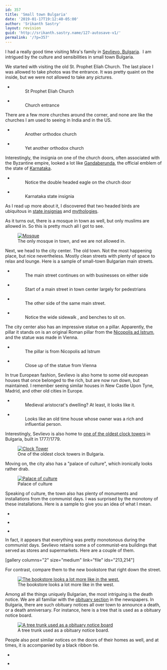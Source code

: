 ```yaml
---
id: 357
title: 'Small town Bulgaria'
date: '2019-01-17T19:12:40-05:00'
author: 'Srikanth Sastry'
layout: revision
guid: 'http://srikanth.sastry.name/127-autosave-v1/'
permalink: '/?p=357'
---
```


<!-- wp:paragraph -->
<p>I had a really good time visiting Mira's family in <a href="https://en.wikipedia.org/wiki/Sevlievo">Sevlievo, Bulgaria</a>. &nbsp;I am intrigued by the culture and sensibilities in small town Bulgaria.</p>
<!-- /wp:paragraph -->

<!-- wp:paragraph -->
<p>We started with visiting the old St. Prophet Eliah Church. The last place I was allowed to take photos was the entrance. It was pretty quaint on the inside, but we were not allowed to take any pictures.</p>
<!-- /wp:paragraph -->

<!-- wp:gallery {"ids":[130,131],"linkTo":"attachment","align":"center","className":"aligncenter"} -->
<ul class="wp-block-gallery aligncenter columns-2 is-cropped"><li class="blocks-gallery-item"><figure><a href="http://srikanth.sastry.name/sevlievo/img_20150828_100426/"><img src="http://srikanth.sastry.name/wp-content/uploads/2015/08/IMG_20150828_100426-768x1024.jpg" alt="" data-id="130" data-link="http://srikanth.sastry.name/sevlievo/img_20150828_100426/" class="wp-image-130"/></a><figcaption>St Prophet Eliah Church</figcaption></figure></li><li class="blocks-gallery-item"><figure><a href="http://srikanth.sastry.name/sevlievo/img_20150828_100506/"><img src="http://srikanth.sastry.name/wp-content/uploads/2015/08/IMG_20150828_100506-768x1024.jpg" alt="" data-id="131" data-link="http://srikanth.sastry.name/sevlievo/img_20150828_100506/" class="wp-image-131"/></a><figcaption>Church entrance</figcaption></figure></li></ul>
<!-- /wp:gallery -->

<!-- wp:more -->
<!--more-->
<!-- /wp:more -->

<!-- wp:paragraph -->
<p>There are a few more churches around the corner, and none are like the churches I am used to seeing in India and in the US.</p>
<!-- /wp:paragraph -->

<!-- wp:gallery {"ids":[186,187]} -->
<ul class="wp-block-gallery columns-2 is-cropped"><li class="blocks-gallery-item"><figure><img src="http://srikanth.sastry.name/wp-content/uploads/2015/08/IMG_20150830_095912_low-1024x760.jpg" alt="" data-id="186" data-link="http://srikanth.sastry.name/sevlievo/img_20150830_095912_low/" class="wp-image-186"/><figcaption>Another orthodox church</figcaption></figure></li><li class="blocks-gallery-item"><figure><img src="http://srikanth.sastry.name/wp-content/uploads/2015/08/IMG_20150830_095706-1024x760.jpg" alt="" data-id="187" data-link="http://srikanth.sastry.name/sevlievo/img_20150830_095706/" class="wp-image-187"/><figcaption>Yet another orthodox church</figcaption></figure></li></ul>
<!-- /wp:gallery -->

<!-- wp:paragraph -->
<p>Interestingly, the insignia on one of the church doors, often associated with the Byzantine empire, looked a lot like <a href="https://en.wikipedia.org/wiki/Gandaberunda">Gandaberunda</a>, the official emblem of the state of <a href="https://en.wikipedia.org/wiki/Karnataka">Karnataka</a>.</p>
<!-- /wp:paragraph -->

<!-- wp:gallery {"ids":[194,360],"align":"center"} -->
<ul class="wp-block-gallery aligncenter columns-2 is-cropped"><li class="blocks-gallery-item"><figure><img src="http://srikanth.sastry.name/wp-content/uploads/2015/08/IMG_20150830_095753-775x1024.jpg" alt="" data-id="194" data-link="http://srikanth.sastry.name/sevlievo/img_20150830_095753/" class="wp-image-194"/><figcaption>Notice the double headed eagle on the church door</figcaption></figure></li><li class="blocks-gallery-item"><figure><img src="http://srikanth.sastry.name/wp-content/uploads/2019/01/GBerunda.jpg" alt="" data-id="360" data-link="http://srikanth.sastry.name/sevlievo/gberunda/" class="wp-image-360"/><figcaption>Karnataka state insignia</figcaption></figure></li></ul>
<!-- /wp:gallery -->

<!-- wp:paragraph -->
<p></p>
<!-- /wp:paragraph -->

<!-- wp:paragraph -->
<p>As I read up more about it, I discovered that two headed birds are ubiquitous in <a href="https://en.wikipedia.org/wiki/Double-headed_eagle">state insignias</a> and <a href="http://www.hubert-herald.nl/TwoHeadedEagle.htm">mythologies</a>.</p>
<!-- /wp:paragraph -->

<!-- wp:paragraph -->
<p>As it turns out, there is a mosque in town as well, but only muslims are allowed in. So this is pretty much all I got to see.</p>
<!-- /wp:paragraph -->

<!-- wp:image {"id":135,"align":"center"} -->
<div class="wp-block-image"><figure class="aligncenter"><a href="http://srikanth.sastry.name/wp-content/uploads/2015/08/IMG_20150828_102614.jpg" rel="attachment wp-att-135"><img src="http://srikanth.sastry.name/wp-content/uploads/2015/08/IMG_20150828_102614-450x334.jpg" alt="Mosque" class="wp-image-135"/></a><figcaption>The only mosque in town, and we are not allowed in.</figcaption></figure></div>
<!-- /wp:image -->

<!-- wp:paragraph -->
<p>Next, we head to the city center. The old town. Not the most happening place, but nice nevertheless. Mostly clean streets with plenty of space to relax and lounge. Here is a sample of small-town Bulgarian main streets.</p>
<!-- /wp:paragraph -->

<!-- wp:gallery {"ids":[132,134,133,198],"columns":2} -->
<ul class="wp-block-gallery columns-2 is-cropped"><li class="blocks-gallery-item"><figure><img src="http://srikanth.sastry.name/wp-content/uploads/2015/08/IMG_20150828_101405-1024x768.jpg" alt="" data-id="132" data-link="http://srikanth.sastry.name/sevlievo/img_20150828_101405/" class="wp-image-132"/><figcaption>The main street continues on with businesses on either side</figcaption></figure></li><li class="blocks-gallery-item"><figure><img src="http://srikanth.sastry.name/wp-content/uploads/2015/08/IMG_20150828_101504-1024x760.jpg" alt="" data-id="134" data-link="http://srikanth.sastry.name/sevlievo/img_20150828_101504/" class="wp-image-134"/><figcaption>Start of a main street in town center largely for pedestrians</figcaption></figure></li><li class="blocks-gallery-item"><figure><img src="http://srikanth.sastry.name/wp-content/uploads/2015/08/IMG_20150828_101414-1024x768.jpg" alt="" data-id="133" data-link="http://srikanth.sastry.name/sevlievo/img_20150828_101414/" class="wp-image-133"/><figcaption>The other side of the same main street.</figcaption></figure></li><li class="blocks-gallery-item"><figure><img src="http://srikanth.sastry.name/wp-content/uploads/2015/08/IMG_20150830_094414-1024x760.jpg" alt="" data-id="198" data-link="http://srikanth.sastry.name/sevlievo/img_20150830_094414/" class="wp-image-198"/><figcaption>Notice the wide sidewalk , and benches to sit on.</figcaption></figure></li></ul>
<!-- /wp:gallery -->

<!-- wp:paragraph -->
<p>The city center also has an impressive statue on a pillar. Apparently, the pillar it stands on is an original Roman pillar from the <a href="https://en.wikipedia.org/wiki/Nicopolis_ad_Istrum">Nicopolis ad Istrum</a>, and the statue was made in Vienna.</p>
<!-- /wp:paragraph -->

<!-- wp:gallery {"ids":[200,242],"linkTo":"attachment","align":"center"} -->
<ul class="wp-block-gallery aligncenter columns-2 is-cropped"><li class="blocks-gallery-item"><figure><a href="http://srikanth.sastry.name/sevlievo/img_20150830_093907/"><img src="http://srikanth.sastry.name/wp-content/uploads/2015/08/IMG_20150830_093907-763x1024.jpg" alt="" data-id="200" data-link="http://srikanth.sastry.name/sevlievo/img_20150830_093907/" class="wp-image-200"/></a><figcaption>The pillar is from Nicopolis ad Istrum</figcaption></figure></li><li class="blocks-gallery-item"><figure><a href="http://srikanth.sastry.name/img_20150830_093927/"><img src="http://srikanth.sastry.name/wp-content/uploads/2015/08/IMG_20150830_093927-1024x780.jpg" alt="" data-id="242" data-link="http://srikanth.sastry.name/img_20150830_093927/" class="wp-image-242"/></a><figcaption>Close up of the statue from Vienna</figcaption></figure></li></ul>
<!-- /wp:gallery -->

<!-- wp:paragraph -->
<p>In true European fashion, Sevlievo is also home to some old european houses that once belonged to the rich, but are now run down, but maintained. I remember seeing similar houses in New Castle Upon Tyne, Madrid, and other old cities in Europe.</p>
<!-- /wp:paragraph -->

<!-- wp:gallery {"ids":[202,203]} -->
<ul class="wp-block-gallery columns-2 is-cropped"><li class="blocks-gallery-item"><figure><img src="http://srikanth.sastry.name/wp-content/uploads/2015/08/IMG_20150830_093339-1024x760.jpg" alt="" data-id="202" data-link="http://srikanth.sastry.name/sevlievo/img_20150830_093339/" class="wp-image-202"/><figcaption>Medieval aristocrat's dwelling? At least, it looks like it.</figcaption></figure></li><li class="blocks-gallery-item"><figure><img src="http://srikanth.sastry.name/wp-content/uploads/2015/08/IMG_20150830_095233-1024x760.jpg" alt="" data-id="203" data-link="http://srikanth.sastry.name/sevlievo/img_20150830_095233/" class="wp-image-203"/><figcaption>Looks like an old time house whose owner was a rich and influential person.</figcaption></figure></li></ul>
<!-- /wp:gallery -->

<!-- wp:paragraph -->
<p>Interestingly, Sevlievo is also home to <a href="http://www.bulgariainside.eu/en/articles/Sevlievos-Clock-Tower/542/1">one of the oldest clock towers</a> in Bulgaria, built in 1777/1779.</p>
<!-- /wp:paragraph -->

<!-- wp:image {"id":136,"align":"center"} -->
<div class="wp-block-image"><figure class="aligncenter"><a href="http://srikanth.sastry.name/wp-content/uploads/2015/08/IMG_20150828_104216.jpg" rel="attachment wp-att-136"><img src="http://srikanth.sastry.name/wp-content/uploads/2015/08/IMG_20150828_104216-334x450.jpg" alt="Clock Tower" class="wp-image-136"/></a><figcaption>One of the oldest clock towers in Bulgaria.</figcaption></figure></div>
<!-- /wp:image -->

<!-- wp:paragraph -->
<p>Moving on, the city also has a "palace of culture", which ironically looks rather drab.</p>
<!-- /wp:paragraph -->

<!-- wp:image {"id":205,"align":"center"} -->
<div class="wp-block-image"><figure class="aligncenter"><a href="http://srikanth.sastry.name/wp-content/uploads/2015/08/IMG_20150830_094659.jpg" rel="attachment wp-att-205"><img src="http://srikanth.sastry.name/wp-content/uploads/2015/08/IMG_20150830_094659-450x334.jpg" alt="Palace of culture" class="wp-image-205"/></a><figcaption>Palace of culture</figcaption></figure></div>
<!-- /wp:image -->

<!-- wp:paragraph -->
<p>Speaking of culture, the town also has plenty of monuments and installations from the communist days. I was surprised by the monotony of these installations. Here is a sample to give you an idea of what I mean.</p>
<!-- /wp:paragraph -->

<!-- wp:gallery {"ids":[210,209,208]} -->
<ul class="wp-block-gallery columns-3 is-cropped"><li class="blocks-gallery-item"><figure><img src="http://srikanth.sastry.name/wp-content/uploads/2015/08/IMG_20150830_103142-760x1024.jpg" alt="" data-id="210" data-link="http://srikanth.sastry.name/sevlievo/img_20150830_103142/" class="wp-image-210"/></figure></li><li class="blocks-gallery-item"><figure><img src="http://srikanth.sastry.name/wp-content/uploads/2015/08/IMG_20150830_102617-776x1024.jpg" alt="" data-id="209" data-link="http://srikanth.sastry.name/sevlievo/img_20150830_102617/" class="wp-image-209"/></figure></li><li class="blocks-gallery-item"><figure><img src="http://srikanth.sastry.name/wp-content/uploads/2015/08/IMG_20150830_094731-760x1024.jpg" alt="" data-id="208" data-link="http://srikanth.sastry.name/sevlievo/img_20150830_094731/" class="wp-image-208"/></figure></li></ul>
<!-- /wp:gallery -->

<!-- wp:paragraph -->
<p>In fact, it appears that everything was pretty monotonous during the communist days. Sevlievo retains some a of communist-era buildings that served as&nbsp;stores and supermarkets. Here are a couple of them.</p>
<!-- /wp:paragraph -->

<!-- wp:gallery -->
<ul class="wp-block-gallery columns-0 is-cropped"></ul>
<!-- /wp:gallery -->

<!-- wp:paragraph -->
<p>[gallery columns="2" size="medium" link="file" ids="213,214"]</p>
<!-- /wp:paragraph -->

<!-- wp:paragraph -->
<p>For contrast, compare them to the new bookstore that right down the street.</p>
<!-- /wp:paragraph -->

<!-- wp:image {"id":215,"align":"center"} -->
<div class="wp-block-image"><figure class="aligncenter"><a href="http://srikanth.sastry.name/wp-content/uploads/2015/08/IMG_20150830_103805.jpg" rel="attachment wp-att-215"><img src="http://srikanth.sastry.name/wp-content/uploads/2015/08/IMG_20150830_103805-334x450.jpg" alt="The bookstore looks a lot more like in the west." class="wp-image-215"/></a><figcaption>The bookstore looks a lot more like in the west.</figcaption></figure></div>
<!-- /wp:image -->

<!-- wp:paragraph -->
<p>Among all the things uniquely Bulgarian, the most intriguing is the death notice. We are all familiar with the <a href="https://en.wikipedia.org/wiki/Obituary">obituary section</a> in the newspapers. In Bulgaria, there are such obituary notices all over town to announce a death, or a death anniversary. For instance, here is a tree that is used as a obituary notice board.</p>
<!-- /wp:paragraph -->

<!-- wp:image {"id":212,"align":"center"} -->
<div class="wp-block-image"><figure class="aligncenter"><a href="http://srikanth.sastry.name/wp-content/uploads/2015/08/IMG_20150830_093301.jpg" rel="attachment wp-att-212"><img src="http://srikanth.sastry.name/wp-content/uploads/2015/08/IMG_20150830_093301-334x450.jpg" alt="A tree trunk used as a obituary notice board" class="wp-image-212"/></a><figcaption>A tree trunk used as a obituary notice board.</figcaption></figure></div>
<!-- /wp:image -->

<!-- wp:paragraph -->
<p>People also post similar notices on the doors of their homes as well, and at times, it is accompanied by a black ribbon tie.</p>
<!-- /wp:paragraph -->

<!-- wp:gallery {"ids":[297,298],"columns":2,"linkTo":"attachment"} -->
<ul class="wp-block-gallery columns-2 is-cropped"><li class="blocks-gallery-item"><figure><img src="http://srikanth.sastry.name/wp-content/uploads/2015/08/IMG_20150830_104750.jpg" alt="" data-id="297" class="wp-image-297"/></figure></li><li class="blocks-gallery-item"><figure><img src="http://srikanth.sastry.name/wp-content/uploads/2015/08/IMG_20150901_185800.jpg" alt="" data-id="298" class="wp-image-298"/></figure></li></ul>
<!-- /wp:gallery -->